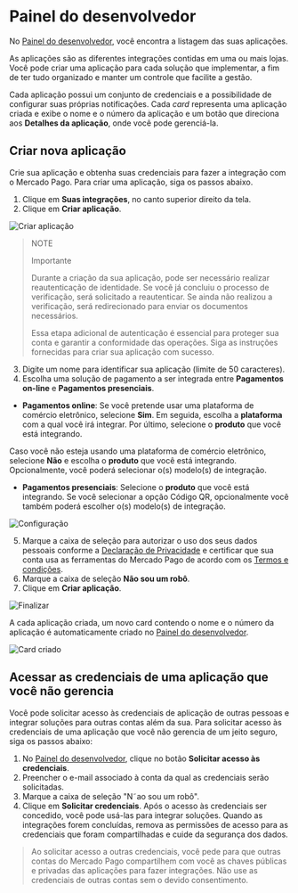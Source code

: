 # Painel do desenvolvedor
No [Painel do desenvolvedor](/developers/panel/app), você encontra a listagem das suas aplicações. 

As aplicações são as diferentes integrações contidas em uma ou mais lojas. Você pode criar uma aplicação para cada solução que implementar, a fim de ter tudo organizado e manter um controle que facilite a gestão. 

Cada aplicação possui um conjunto de credenciais e a possibilidade de configurar suas próprias notificações. Cada *card* representa uma aplicação criada e exibe o nome e o número da aplicação e um botão que direciona aos **Detalhes da aplicação**, onde você pode gerenciá-la. 

## Criar nova aplicação
Crie sua aplicação e obtenha suas credenciais para fazer a integração com o Mercado Pago. Para criar uma aplicação, siga os passos abaixo.

1. Clique em **Suas integrações**, no canto superior direito da tela.
2. Clique em **Criar aplicação**.

![Criar aplicação](dashboard/dashboard_01_pt.png)

> NOTE
>
> Importante
>
> Durante a criação da sua aplicação, pode ser necessário realizar reautenticação de identidade. Se você já concluiu o processo de verificação, será solicitado a reautenticar. Se ainda não realizou a verificação, será redirecionado para enviar os documentos necessários. 
>
> Essa etapa adicional de autenticação é essencial para proteger sua conta e garantir a conformidade das operações. Siga as instruções fornecidas para criar sua aplicação com sucesso.

3. Digite um nome para identificar sua aplicação (limite de 50 caracteres).
4. Escolha uma solução de pagamento a ser integrada entre **Pagamentos on-line** e **Pagamentos presenciais**.
  - **Pagamentos online**: Se você pretende usar uma plataforma de comércio eletrônico, selecione **Sim**. Em seguida, escolha a **plataforma** com a qual você irá integrar. Por último, selecione o **produto** que você está integrando.

Caso você não esteja usando uma plataforma de comércio eletrônico, selecione **Não** e escolha o **produto** que você está integrando. Opcionalmente, você poderá selecionar o(s) modelo(s) de integração.

   - **Pagamentos presenciais**: Selecione o **produto** que você está integrando. Se você selecionar a opção Código QR, opcionalmente você também poderá escolher o(s) modelo(s) de integração.

![Configuração](dashboard/dashboard_02_pt.png)

5. Marque a caixa de seleção para autorizar o uso dos seus dados pessoais conforme a [Declaração de Privacidade](https://www.mercadopago.com.br/privacidade) e certificar que sua conta usa as ferramentas do Mercado Pago de acordo com os [Termos e condições](https://www.mercadopago.com.br/developers/pt/docs/resources/legal/terms-and-conditions).
6. Marque a caixa de seleção **Não sou um robô**.
7. Clique em **Criar aplicação**.

![Finalizar](dashboard/dashboard_03_pt.png)

A cada aplicação criada, um novo card contendo o nome e o número da aplicação é automaticamente criado no [Painel do desenvolvedor](/developers/panel/app).

![Card criado](dashboard/dashboard_04_pt.png)

## Acessar as credenciais de uma aplicação que você não gerencia
Você pode solicitar acesso às credenciais de aplicação de outras pessoas e integrar soluções para outras contas além da sua. Para solicitar acesso às credenciais de uma aplicação que você não gerencia de um jeito seguro, siga os passos abaixo:
1. No [Painel do desenvolvedor](/developers/panel/app), clique no botão **Solicitar acesso às credenciais**.
2. Preencher o e-mail associado à conta da qual as credenciais serão solicitadas.
3. Marque a caixa de seleção "N˜ao sou um robô".
4. Clique em **Solicitar credenciais**.
Após o acesso às credenciais ser concedido, você pode usá-las para integrar soluções. Quando as integrações forem concluídas, remova as permissões de acesso para as credenciais que foram compartilhadas e cuide da segurança dos dados.

> Ao solicitar acesso a outras credenciais, você pede para que outras contas do Mercado Pago compartilhem com você as chaves públicas e privadas das aplicações para fazer integrações. Não use as credenciais de outras contas sem o devido consentimento.